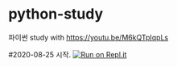 # python-study
파이썬 study with https://youtu.be/M6kQTpIqpLs

#2020-08-25 시작.
[![Run on Repl.it](https://repl.it/badge/github/Jinhyy/python-study)](https://repl.it/github/Jinhyy/python-study)